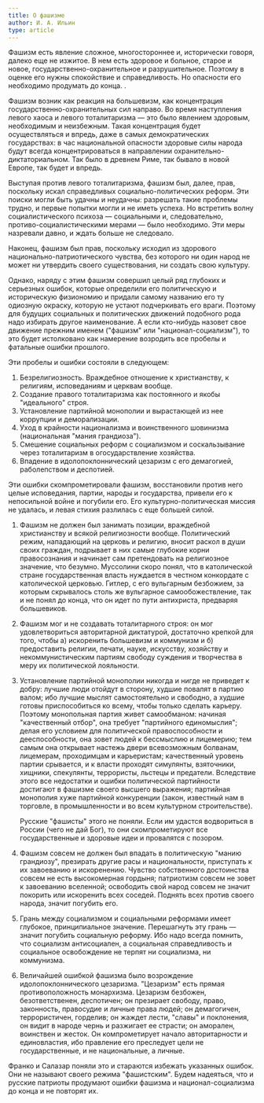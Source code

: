 ```yaml
---
title: О фашизме
author: И. А. Ильин
type: article
---
```

Фашизм есть явление сложное, многостороннее и, исторически говоря, далеко еще не изжитое. В нем есть здоровое и больное, старое и новое, государственно-охранительное и разрушительное. Поэтому в оценке его нужны спокойствие и справедливость. Но опасности его необходимо продумать до конца. .

Фашизм возник как реакция на большевизм, как концентрация государственно-охранительных сил направо. Во время наступления левого хаоса и левого тоталитаризма — это было явлением здоровым, необходимым и неизбежным. Такая концентрация будет осуществляться и впредь, даже в самых демократических государствах: в час национальной опасности здоровые силы народа будут всегда концентрироваться в направлении охранительно-диктаториальном. Так было в древнем Риме, так бывало в новой Европе, так будет и впредь.

Выступая против левого тоталитаризма, фашизм был, далее, прав, поскольку искал справедливых социально-политических реформ. Эти поиски могли быть удачны и неудачны: разрешать такие проблемы трудно, и первые попытки могли и не иметь успеха. Но встретить волну социалистического психоза — социальными и, следовательно, противо-социалистическими мерами — было необходимо. Эти меры назревали давно, и ждать больше не следовало.

Наконец, фашизм был прав, поскольку исходил из здорового национально-патриотического чувства, без которого ни один народ не может ни утвердить своего существования, ни создать свою культуру.

Однако, наряду с этим фашизм совершил целый ряд глубоких и серьезных ошибок, которые определили его политическую и историческую физиономию и придали самому названию его ту одиозную окраску, которую не устают подчеркивать его враги. Поэтому для будущих социальных и политических движений подобного рода надо избирать другое наименование. А если кто-нибудь назовет свое движение прежним именем ("фашизм" или "национал-социализм"), то это будет истолковано как намерение возродить все пробелы и фатальные ошибки прошлого.

Эти пробелы и ошибки состояли в следующем:

1. Безрелигиозность. Враждебное отношение к христианству, к религиям, исповеданиям и церквам вообще.
2. Создание правого тоталитаризма как постоянного и якобы "идеального" строя.
3. Установление партийной монополии и вырастающей из нее коррупции и деморализации.
4. Уход в крайности национализма и воинственного шовинизма (национальная "мания грандиоза").
5. Смешение социальных реформ с социализмом и соскальзывание через тоталитаризм в огосударствление хозяйства.
6. Впадение в идолопоклоннический цезаризм с его демагогией, раболепством и деспотией.

Эти ошибки скомпрометировали фашизм, восстановили против него целые исповедания, партии, народы и государства, привели его к непосильной войне и погубили его. Его культурно-политическая миссия не удалась, и левая стихия разлилась с еще большей силой.

1. Фашизм не должен был занимать позиции, враждебной христианству и всякой религиозности вообще. Политический режим, нападающий на церковь и религию, вносит раскол в души своих граждан, подрывает в них самые глубокие корни правосознания и начинает сам претендовать на религиозное значение, что безумно. Муссолини скоро понял, что в католической стране государственная власть нуждается в честном конкордате с католической церковью. Гитлер, с его вульгарным безбожием, за которым скрывалось столь же вульгарное самообожествление, так и не понял до конца, что он идет по пути антихриста, предваряя большевиков.

2. Фашизм мог и не создавать тоталитарного строя: он мог удовлетвориться авторитарной диктатурой, достаточно крепкой для того, чтобы а) искоренить большевизм и коммунизм и б) предоставить религии, печати, науке, искусству, хозяйству и некоммунистическим партиям свободу суждения и творчества в меру их политической лояльности.

3. Установление партийной монополии никогда и нигде не приведет к добру: лучшие люди отойдут в сторону, худшие повалят в партию валом; ибо лучшие мыслят самостоятельно и свободно, а худшие готовы приспособиться ко всему, чтобы только сделать карьеру. Поэтому монопольная партия живет самообманом: начиная "качественный отбор", она требует "партийного единомыслия"; делая его условием для политической правоспособности и дееспособности, она зовет людей к бессмыслию и лицемерию; тем самым она открывает настежь двери всевозможным болванам, лицемерам, проходимцам и карьеристам; качественный уровень партии срывается, и к власти проходят симулянты, взяточники, хищники, спекулянты, террористы, льстецы и предатели. Вследствие этого все недостатки и ошибки политической партийности достигают в фашизме своего высшего выражения; партийная монополия хуже партийной конкуренции (закон, известный нам в торговле, в промышленности и во всем культурном строительстве). 

   Русские "фашисты" этого не поняли. Если им удастся водвориться в России (чего не дай Бог), то они скомпрометируют все государственные и здоровые идеи и провалятся с позором.

4. Фашизм совсем не должен был впадать в политическую "манию грандиозу", презирать другие расы и национальности, приступать к их завоеванию и искоренению. Чувство собственного достоинства совсем не есть высокомерная гордыня; патриотизм совсем не зовет к завоеванию вселенной; освободить свой народ совсем не значит покорить или искоренить всех соседей. Поднять всех против своего народа, значит погубить его.

5. Грань между социализмом и социальными реформами имеет глубокое, принципиальное значение. Перешагнуть эту грань — значит погубить социальную реформу. Ибо надо всегда помнить, что социализм антисоциален, а социальная справедливость и социальное освобождение не терпят ни социализма, ни коммунизма.

6. Величайшей ошибкой фашизма было возрождение идолопоклоннического цезаризма. "Цезаризм" есть прямая противоположность монархизма. Цезаризм безбожен, безответственен, деспотичен; он презирает свободу, право, законность, правосудие и личные права людей; он демагогичен, террористичен, горделив; он жаждет лести, "славы" и поклонения, он видит в народе чернь и разжигает ее страсти; он аморален, воинствен и жесток. Он компрометирует начало авторитарности и единовластия, ибо правление его преследует цели не государственные, и не национальные, а личные.

Франко и Салазар поняли это и стараются избежать указанных ошибок. Они не называют своего режима "фашистским". Будем надеяться, что и русские патриоты продумают ошибки фашизма и национал-социализма до конца и не повторят их.
